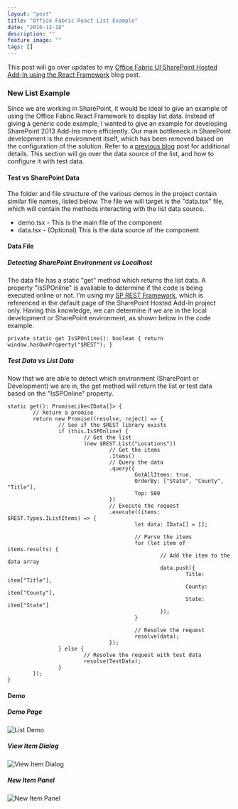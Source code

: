 ```yaml
---
layout: "post"
title: "Office Fabric React List Example"
date: "2016-12-18"
description: ""
feature_image: ""
tags: []
---
```


This post will go over updates to my [Office Fabric UI SharePoint Hosted Add-In using the React Framework](http://dattabase.com/office-fabric-react-sharepoint-hosted-add) blog post.

<!--more-->

### New List Example

Since we are working in SharePoint, it would be ideal to give an example of using the Office Fabric React Framework to display list data. Instead of giving a generic code example, I wanted to give an example for developing SharePoint 2013 Add-Ins more efficiently. Our main bottleneck in SharePoint development is the environment itself, which has been removed based on the configuration of the solution. Refer to a [previous blog](http://dattabase.com/sharepoint-app-fabric-ui-react-part-1-3/) post for additional details. This section will go over the data source of the list, and how to configure it with test data.

#### Test vs SharePoint Data

The folder and file structure of the various demos in the project contain similar file names, listed below. The file we will target is the "data.tsx" file, which will contain the methods interacting with the list data source.

- demo.tsx - This is the main file of the component
- data.tsx - (Optional) This is the data source of the component

#### Data File

##### Detecting SharePoint Environment vs Localhost

The data file has a static "get" method which returns the list data. A property "IsSPOnline" is available to determine if the code is being executed online or not. I'm using my [SP REST Framework](https://gunjandatta.github.io/sprest), which is referenced in the default page of the SharePoint Hosted Add-In project only. Having this knowledge, we can determine if we are in the local development or SharePoint environment, as shown below in the code example.

```
private static get IsSPOnline(): boolean { return window.hasOwnProperty("$REST"); }

```

##### Test Data vs List Data

Now that we are able to detect which environment (SharePoint or Development) we are in, the get method will return the list or test data based on the "IsSPOnline" property.

```
static get(): PromiseLike<IData[]> {
        // Return a promise
        return new Promise((resolve, reject) => {
                // See if the $REST library exists
                if (this.IsSPOnline) {
                        // Get the list
                        (new $REST.List("Locations"))
                                // Get the items
                                .Items()
                                // Query the data
                                .query({
                                        GetAllItems: true,
                                        OrderBy: ["State", "County", "Title"],
                                        Top: 500
                                })
                                // Execute the request
                                .execute((items: $REST.Types.IListItems) => {
                                        let data: IData[] = [];

                                        // Parse the items
                                        for (let item of items.results) {
                                                // Add the item to the data array
                                                data.push({
                                                        Title: item["Title"],
                                                        County: item["County"],
                                                        State: item["State"]
                                                });
                                        }

                                        // Resolve the request
                                        resolve(data);
                                });
                } else {
                        // Resolve the request with test data
                        resolve(TestData);
                }
        });
}

```

#### Demo

##### Demo Page

![List Demo](http://dattabase.com/wp-content/uploads/2016/12/List.png)

##### View Item Dialog

![View Item Dialog](http://dattabase.com/wp-content/uploads/2016/12/ViewItemDialog.png)

##### New Item Panel

![New Item Panel](http://dattabase.com/wp-content/uploads/2016/12/NewItemPanel.png)
